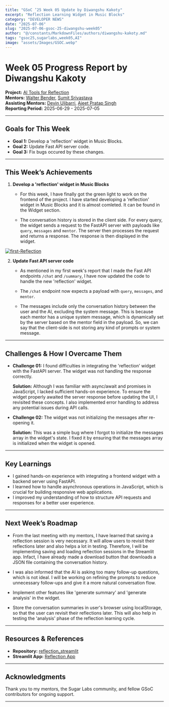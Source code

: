 ```yaml
---
title: "GSoC ’25 Week 05 Update by Diwangshu Kakoty"
excerpt: "Reflection Learning Widget in Music Blocks"
category: "DEVELOPER NEWS"
date: "2025-07-06"
slug: "2025-07-06-gsoc-25-diwangshu-week05"
author: "@/constants/MarkdownFiles/authors/diwangshu-kakoty.md"
tags: "gsoc25,sugarlabs,week05,AI"
image: "assets/Images/GSOC.webp"
---
```


<!-- markdownlint-disable -->

# Week 05 Progress Report by Diwangshu Kakoty

**Project:** [AI Tools for Reflection](https://github.com/Commanderk3/reflection_ai)  
**Mentors:** [Walter Bender](https://github.com/walterbender), [Sumit Srivastava](https://github.com/sum2it)  
**Assisting Mentors:** [Devin Ulibarri](https://github.com/pikurasa), [Ajeet Pratap Singh](https://github.com/apsinghdev)  
**Reporting Period:** 2025-06-29 - 2025-07-05  

---

## Goals for This Week

- **Goal 1:** Develop a 'reflection' widget in Music Blocks.
- **Goal 2:** Update Fast API server code.
- **Goal 3:** Fix bugs occured by these changes.

---

## This Week’s Achievements

1. **Develop a 'reflection' widget in Music Blocks**  
   - For this week, I have finally got the green light to work on the frontend of the project. I have started developing a 'reflection' widget in Music Blocks and it is almost comleted. It can be found in the Widget section.

   - The conversation history is stored in the client side. For every query, the widget sends a request to the FastAPI server with payloads like `query`, `messages` and `mentor`. The server then processes the request and returns a response. The response is then displayed in the widget.

  <a href="https://ibb.co/NdLhh6DX"><img src="https://i.ibb.co/21j227Vw/first-Reflection.webp" alt="first-Reflection" border="0"></a>

2. **Update Fast API server code**  
   - As mentioned in my first week's report that I made the Fast API endpoints `/chat` and `/summary`, I have now updated the code to handle the new 'reflection' widget. 

   - The `/chat` endpoint now expects a payload with `query`, `messages`, and `mentor`.

   - The messages include only the conversation history between the user and the AI, excluding the system message. This is because each mentor has a unique system message, which is dynamically set by the server based on the mentor field in the payload. So, we can say that the client-side is not storing any kind of prompts or system message.

---

## Challenges & How I Overcame Them

- **Challenge 01:** I found difficulties in integrating the 'reflection' widget with the FastAPI server. The widget was not handling the response correctly.

  **Solution:** Although I was familiar with async/await and promises in JavaScript, I lacked sufficient hands-on experience. To ensure the widget properly awaited the server response before updating the UI, I revisited these concepts. I also implemented error handling to address any potential issues during API calls.

- **Challenge 02:** The widget was not initializing the messages after re-opening it.

  **Solution:** This was a simple bug where I forgot to initialize the messages array in the widget's state. I fixed it by ensuring that the messages array is initialized when the widget is opened.
---

## Key Learnings

- I gained hands-on experience with integrating a frontend widget with a backend server using FastAPI.
- I learned how to handle asynchronous operations in JavaScript, which is crucial for building responsive web applications.
- I improved my understanding of how to structure API requests and responses for a better user experience.

---

## Next Week’s Roadmap

- From the last meeting with my mentors, I have learned that saving a reflection session is very necessary. It will allow users to revisit their reflections later and also helps a lot in testing. Therefore, I will be implementing saving and loading reflection sessions in the Streamlit app. Infact, I have already made a download button that downloads a JSON file containing the conversation history.

- I was also informed that the AI is asking too many follow-up questions, which is not ideal. I will be working on refining the prompts to reduce unnecessary follow-ups and give it a more natural conversation flow.

- Implement other features like 'generate summary' and 'generate analysis' in the widget. 

- Store the conversation summaries in user's browser using localStorage, so that the user can revisit their reflections later. This will also help in testing the 'analysis' phase of the reflection learning cycle.

---

## Resources & References

- **Repository:** [reflection_streamlit](https://github.com/Commanderk3/reflection_streamlit)
- **Streamlit App:** [Reflection App](https://reflectionapp-2yoxtvn6sknvktme2zorvq.streamlit.app/)

---

## Acknowledgments

Thank you to my mentors, the Sugar Labs community, and fellow GSoC contributors for ongoing support.

---